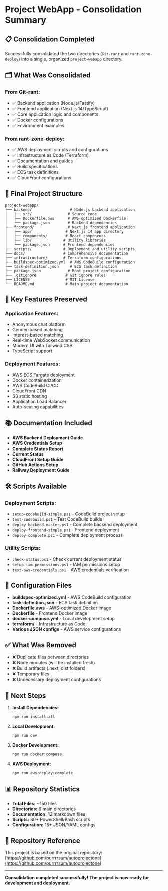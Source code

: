 # Project WebApp - Consolidation Summary

## 📋 **Consolidation Completed**

Successfully consolidated the two directories (`Git-rant` and `rant-zone-deploy`) into a single, organized `project-webapp` directory.

## 🗂️ **What Was Consolidated**

### **From Git-rant:**
- ✅ Backend application (Node.js/Fastify)
- ✅ Frontend application (Next.js 14/TypeScript)
- ✅ Core application logic and components
- ✅ Docker configurations
- ✅ Environment examples

### **From rant-zone-deploy:**
- ✅ AWS deployment scripts and configurations
- ✅ Infrastructure as Code (Terraform)
- ✅ Documentation and guides
- ✅ Build specifications
- ✅ ECS task definitions
- ✅ CloudFront configurations

## 📁 **Final Project Structure**

```
project-webapp/
├── backend/                 # Node.js backend application
│   ├── src/                # Source code
│   ├── Dockerfile.aws      # AWS-optimized Dockerfile
│   └── package.json        # Backend dependencies
├── frontend/               # Next.js frontend application
│   ├── app/               # Next.js 14 app directory
│   ├── components/        # React components
│   ├── lib/              # Utility libraries
│   └── package.json      # Frontend dependencies
├── scripts/              # Deployment and utility scripts
├── docs/                 # Comprehensive documentation
├── infrastructure/       # Terraform configurations
├── buildspec-optimized.yml  # AWS CodeBuild configuration
├── task-definition.json     # ECS task definition
├── package.json            # Root project configuration
├── .gitignore             # Git ignore rules
├── LICENSE                # MIT License
└── README.md              # Main project documentation
```

## 🚀 **Key Features Preserved**

### **Application Features:**
- Anonymous chat platform
- Gender-based matching
- Interest-based matching
- Real-time WebSocket communication
- Modern UI with Tailwind CSS
- TypeScript support

### **Deployment Features:**
- AWS ECS Fargate deployment
- Docker containerization
- AWS CodeBuild CI/CD
- CloudFront CDN
- S3 static hosting
- Application Load Balancer
- Auto-scaling capabilities

## 📚 **Documentation Included**

- **AWS Backend Deployment Guide**
- **AWS Credentials Setup**
- **Complete Status Report**
- **Current Status**
- **CloudFront Setup Guide**
- **GitHub Actions Setup**
- **Railway Deployment Guide**

## 🛠️ **Scripts Available**

### **Deployment Scripts:**
- `setup-codebuild-simple.ps1` - CodeBuild project setup
- `test-codebuild.ps1` - Test CodeBuild builds
- `deploy-backend-master.ps1` - Complete backend deployment
- `deploy-frontend-simple.ps1` - Frontend deployment
- `deploy-complete.ps1` - Complete deployment process

### **Utility Scripts:**
- `check-status.ps1` - Check current deployment status
- `setup-iam-permissions.ps1` - IAM permissions setup
- `test-aws-credentials.ps1` - AWS credentials verification

## 🔧 **Configuration Files**

- **buildspec-optimized.yml** - AWS CodeBuild configuration
- **task-definition.json** - ECS task definition
- **Dockerfile.aws** - AWS-optimized Docker image
- **Dockerfile** - Frontend Docker image
- **docker-compose.yml** - Local development setup
- **terraform/** - Infrastructure as Code
- **Various JSON configs** - AWS service configurations

## ✅ **What Was Removed**

- ❌ Duplicate files between directories
- ❌ Node modules (will be installed fresh)
- ❌ Build artifacts (.next, dist folders)
- ❌ Temporary files
- ❌ Unnecessary deployment configurations

## 🎯 **Next Steps**

1. **Install Dependencies:**
   ```bash
   npm run install:all
   ```

2. **Local Development:**
   ```bash
   npm run dev
   ```

3. **Docker Development:**
   ```bash
   npm run docker:compose
   ```

4. **AWS Deployment:**
   ```bash
   npm run aws:deploy:complete
   ```

## 📊 **Repository Statistics**

- **Total Files:** ~150 files
- **Directories:** 6 main directories
- **Documentation:** 12 markdown files
- **Scripts:** 30+ PowerShell/Bash scripts
- **Configuration:** 15+ JSON/YAML configs

## 🔗 **Repository Reference**

This project is based on the original repository: [https://github.com/purrrrsum/autoprojectone](https://github.com/purrrrsum/autoprojectone)

---

**Consolidation completed successfully! The project is now ready for development and deployment.**
